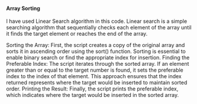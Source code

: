 #### Array Sorting
I have used Linear Search algorithm in this code. Linear search is a simple searching algorithm that sequentially checks each element of the array until it finds the target element or reaches the end of the array.

Sorting the Array: First, the script creates a copy of the original array and sorts it in ascending order using the sort() function. Sorting is essential to enable binary search or find the appropriate index for insertion.
Finding the Preferable Index: The script iterates through the sorted array. If an element greater than or equal to the target number is found, it sets the preferable index to the index of that element. This approach ensures that the index returned represents where the target would be inserted to maintain sorted order.
Printing the Result: Finally, the script prints the preferable index, which indicates where the target would be inserted in the sorted array.
